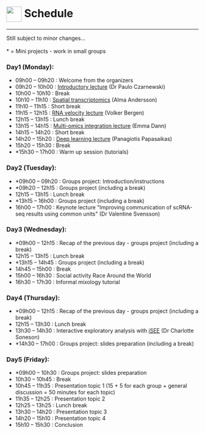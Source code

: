 # <img border="0" src="https://www.svgrepo.com/show/158264/schedule.svg" width="40" height="40" style="vertical-align:middle;"> Schedule

***
Still subject to minor changes...
<br/><br/>
\* = Mini projects - work in small groups
<br/>

### Day1 (Monday):
* 09h00 – 09h20 : Welcome from the organizers
* 09h20 – 10h00 : [Introductory lecture](https://nbisweden.github.io/single-cell_sib_scilifelab_2021/lectures/single_cell.pdf) (Dr Paulo Czarnewski)
* 10h00 – 10h10 : Break
* 10h10 – 11h10 : [Spatial transcriptomics](https://nbisweden.github.io/single-cell_sib_scilifelab_2021/lectures/spatial_transcriptomics.pdf) (Alma Andersson)
* 11h10 – 11h15 : Short break
* 11h15 – 12h15 : [RNA velocity lecture](https://nbisweden.github.io/single-cell_sib_scilifelab_2021/lectures/rna_velocity.pdf) (Volker Bergen)
* 12h15 – 13h15 : Lunch break
* 13h15 – 14h15 : [Multi-omics integration lecture](https://nbisweden.github.io/single-cell_sib_scilifelab_2021/lectures/multi_omics.pdf) (Emma Dann)
* 14h15 – 14h20 : Short break
* 14h20 – 15h20 : [Deep learning lecture](https://nbisweden.github.io/single-cell_sib_scilifelab_2021/lectures/deep_learning.pdf) (Panagiotis Papasaikas)
* 15h20 – 15h30 : Break
* *15h30 – 17h00 : Warm up session (tutorials)


### Day2 (Tuesday):
* *09h00 – 09h20 : Groups project: Introduction/instructions
* *09h20 – 12h15 : Groups project (including a break)
* 12h15 – 13h15 : Lunch break
* *13h15 – 16h00 : Groups project (including a break)
* 16h00 – 17h00 : Keynote lecture "Improving communication of scRNA-seq results using common units" (Dr Valentine Svensson)


### Day3 (Wednesday):
* *09h00 – 12h15 : Recap of the previous day - groups project (including a break)
* 12h15 – 13h15 : Lunch break
* *13h15 – 14h45 : Groups project (including a break)
* 14h45 – 15h00 : Break
* 15h00 – 16h30 : Social activity Race Around the World
* 16h30 – 17h30 : Informal mixology tutorial


### Day4 (Thursday):
* *09h00 – 12h15 : Recap of the previous day - groups project (including a break)
* 12h15 – 13h30 : Lunch break
* 13h30 – 14h30 : Interactive exploratory analysis with [iSEE](https://bioconductor.org/packages/iSEE/) (Dr Charlotte Soneson)
* *14h30 – 17h00 : Groups project: slides preparation (including a break)


### Day5 (Friday):
* *09h00 – 10h30 : Groups project: slides preparation
* 10h30 – 10h45 : Break
* 10h45 – 11h35 : Presentation topic 1 (15 + 5 for each group + general discussion = 50 minutes for each topic)
* 11h35 – 12h25 : Presentation topic 2
* 12h25 – 13h25 : Lunch break
* 13h30 – 14h20 : Presentation topic 3
* 14h20 – 15h10 : Presentation topic 4
* 15h10 – 15h30 : Conclusion
